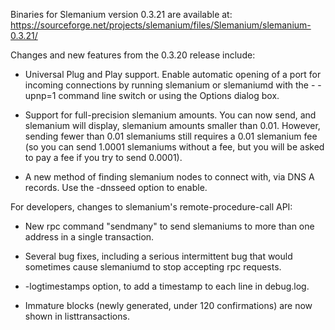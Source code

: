 Binaries for Slemanium version 0.3.21 are available at:
  https://sourceforge.net/projects/slemanium/files/Slemanium/slemanium-0.3.21/

Changes and new features from the 0.3.20 release include:

* Universal Plug and Play support.  Enable automatic opening of a port for incoming connections by running slemanium or slemaniumd with the - -upnp=1 command line switch or using the Options dialog box.

* Support for full-precision slemanium amounts.  You can now send, and slemanium will display, slemanium amounts smaller than 0.01.  However, sending fewer than 0.01 slemaniums still requires a 0.01 slemanium fee (so you can send 1.0001 slemaniums without a fee, but you will be asked to pay a fee if you try to send 0.0001).

* A new method of finding slemanium nodes to connect with, via DNS A records. Use the -dnsseed option to enable.

For developers, changes to slemanium's remote-procedure-call API:

* New rpc command "sendmany" to send slemaniums to more than one address in a single transaction.

* Several bug fixes, including a serious intermittent bug that would sometimes cause slemaniumd to stop accepting rpc requests. 

* -logtimestamps option, to add a timestamp to each line in debug.log.

* Immature blocks (newly generated, under 120 confirmations) are now shown in listtransactions.
